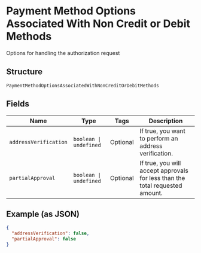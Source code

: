 
# Payment Method Options Associated With Non Credit or Debit Methods

Options for handling the authorization request

## Structure

`PaymentMethodOptionsAssociatedWithNonCreditOrDebitMethods`

## Fields

| Name | Type | Tags | Description |
|  --- | --- | --- | --- |
| `addressVerification` | `boolean \| undefined` | Optional | If true, you want to perform an address verification. |
| `partialApproval` | `boolean \| undefined` | Optional | If true, you will accept approvals for less than the total requested amount. |

## Example (as JSON)

```json
{
  "addressVerification": false,
  "partialApproval": false
}
```

